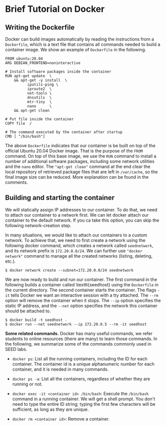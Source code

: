 # Brief Tutorial on Docker

## Writing the Dockerfile

Docker can build images automatically by reading the instructions from
a `Dockerfile`, which is a text file that contains all commands needed to
build a container image. We show an example of `Dockerfile` in the following.

```
FROM ubuntu:20.04
ARG DEBIAN_FRONTEND=noninteractive

# Install software packages inside the container
RUN apt-get update  \
    && apt-get -y install  \
          iputils-ping \
          iproute2  \
          net-tools \
          dnsutils  \
          mtr-tiny  \
          nano      \
    && apt-get clean

# Put file inside the container
COPY file  /

# The command executed by the container after startup
CMD [ "/bin/bash"]
```

The above `Dockerfile` indicates that our container
is be built on top of the official Ubuntu 20.04 Docker image.
That is the purpose of the `FROM` command.
On top of this base image, we use the `RUN` command
to install a number of additional software packages, including
some network utilities and the `nano` editor.
The `"apt-get clean"` command at the end
clear the local repository of retrieved package files
that are left in `/var/cache`, so the final image size
can be reduced. More explanation can be found
in the comments.


## Building and starting the container

We will statically assign IP addresses to our container. To do that,
we need to attach our container to a network first. We can let docker
attach our container to the default network. If you ca take this option,
you can skip the following network-creation step.

In many situations, we would like to attach our containers to a
custom network. To achieve that, we need to first create a network using the following
docker command, which creates a network called `seednetwork`,
and its network prefix is `172.20.0.0/24`.
We can further use `"docker network"` command to manage
all the created networks (listing, deleting, etc.).

```
$ docker network create --subnet=172.20.0.0/24 seednetwork
```

We are now ready to build and run our container. The first command
in the following builds a container called \texttt{seedhost} using
the `Dockerfile` in the current directory.
The second container starts the container.
The flags `-it` tells Docker we want an interactive session
with a tty attached. The `--rm` option will remove the container
when it stops. The `--ip` option specifies the static
IP address, and the `--net` option specifies
the network this container should be attached to.

```
$ docker build -t seedhost .
$ docker run --net seednetwork --ip 172.20.0.5 --rm -it seedhost
```

**Some related commands.** Docker has many useful commands,
we refer students to online resources (there
are many) to learn those commands. In the following, we
summarize some of the commands commonly used in SEED labs.

- `docker ps`:  List all the running containers, including
         the ID for each container.  The container id is
         a unique alphanumeric number for each container, and it is needed
         in many commands.

- `docker ps -a`:
List all the containers, regardless of whether they are
running or not.

- `docker exec -it <container id> /bin/bash`:
Execute the `/bin/bash` command
in a running container. We will get a shell prompt.
You don't need to type the entire ID string; typing the first
few characters will be sufficient, as long as they are unique.

- `docker rm <container id>`: Remove a container.



